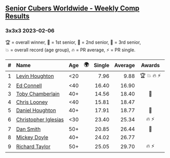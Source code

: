 <style>table {white-space: nowrap;}</style>
<link rel="stylesheet" type="text/css" href="/scw-comp/css/flags.css" />

## [Senior Cubers Worldwide - Weekly Comp Results](/scw-comp/results/)
### 3x3x3 2023-02-06

<span style="white-space: nowrap;">🏆 = overall winner</span>, <span style="white-space: nowrap;">🥇 = 1st senior</span>, <span style="white-space: nowrap;">🥈 = 2nd senior</span>, <span style="white-space: nowrap;">🥉 = 3rd senior</span>, <span style="white-space: nowrap;">💥 = overall record (age group)</span>, <span style="white-space: nowrap;">🔥 = PR average</span>, <span style="white-space: nowrap;">⚡ = PR single</span>.

| # | Name | Age | 🌍 | Single | Average | Awards | Solve 1 | Solve 2 | Solve 3 | Solve 4 | Solve 5 | Video |
| :--: | :-- | :--: | :--: | --: | --: | :--: | --: | --: | --: | --: | --: | :-- |
| 1 | [Levin Houghton](../../persons/levin_houghton/333.md) | <20 | | 7.96 | 9.88 | 🏆 💥 🔥 ⚡ | 10.70 | 11.26 | 9.29 | 9.66 | 7.96 | [Desktop](https://www.facebook.com/events/592410912725072/permalink/596113829021447) / [Mobile](https://m.facebook.com/events/592410912725072?view=permalink&id=596113829021447) |
| 2 | [Ed Connell](../../persons/ed_connell/333.md) | <40 | <i class="flag flag-IE" /> | 16.40 | 16.90 |  | 17.17 | 16.79 | 16.40 | 16.74 | 18.87 | [Desktop](https://www.facebook.com/events/592410912725072/permalink/596207635678733) / [Mobile](https://m.facebook.com/events/592410912725072?view=permalink&id=596207635678733) |
| 3 | [Toby Chamberlain](../../persons/toby_chamberlain/333.md) | 40+ | <i class="flag flag-AU" /> | 14.56 | 18.40 | 🥇 | 14.56 | 16.32 | DNF | 15.56 | 23.32 | [Desktop](https://www.facebook.com/520891933/videos/2153953351660265) / [Mobile](https://m.facebook.com/520891933/videos/2153953351660265) |
| 4 | [Chris Looney](../../persons/chris_looney/333.md) | <40 | <i class="flag flag-US" /> | 15.81 | 18.47 |  | 17.48 | 15.81 | 18.19 | 19.93 | 19.73 | [Desktop](https://www.facebook.com/chris.looney/videos/757203245539901) / [Mobile](https://m.facebook.com/chris.looney/videos/757203245539901) |
| 5 | [Daniel Houghton](../../persons/daniel_houghton/333.md) | 40+ | <i class="flag flag-CH" /> | 17.91 | 18.77 | 🥈 | 18.55 | 19.44 | 17.91 | 18.43 | 19.32 | [Desktop](https://www.facebook.com/events/592410912725072/permalink/596114902354673) / [Mobile](https://m.facebook.com/events/592410912725072?view=permalink&id=596114902354673) |
| 6 | [Christopher Iglesias](../../persons/christopher_iglesias/333.md) | <30 | | 23.40 | 25.34 | 🔥 ⚡ | 23.40 | 27.05 | 23.68 | 26.27 | 26.06 | [Desktop](https://www.facebook.com/events/592410912725072/permalink/601246405174856) / [Mobile](https://m.facebook.com/events/592410912725072?view=permalink&id=601246405174856) |
| 7 | [Dan Smith](../../persons/dan_smith/333.md) | 50+ | <i class="flag flag-US" /> | 20.85 | 26.44 | 🥉 | 28.29 | 25.30 | 25.74 | 20.85 | 37.57 | [Desktop](https://www.facebook.com/events/592410912725072/permalink/599435548689275) / [Mobile](https://m.facebook.com/events/592410912725072?view=permalink&id=599435548689275) |
| 8 | [Mickey Doyle](../../persons/mickey_doyle/333.md) | 40+ | <i class="flag flag-US" /> | 24.02 | 26.77 |  | 25.57 | 24.02 | 28.75 | 25.98 | 29.43 | [Desktop](https://www.facebook.com/events/592410912725072/permalink/601569031809260) / [Mobile](https://m.facebook.com/events/592410912725072?view=permalink&id=601569031809260) |
| 9 | [Richard Taylor](../../persons/richard_taylor/333.md) | 50+ | | 25.05 | 29.70 | 🔥 ⚡ | 32.57 | 43.15 | 29.41 | 25.05 | 27.11 | [Desktop](https://www.facebook.com/100004166389252/videos/603073374488584) / [Mobile](https://m.facebook.com/100004166389252/videos/603073374488584) |

<!-- Global site tag (gtag.js) - Google Analytics -->
<script async src="https://www.googletagmanager.com/gtag/js?id=UA-86348435-3"></script>
<script>window.dataLayer = window.dataLayer || []; function gtag() {dataLayer.push(arguments);} gtag('js', new Date()); gtag('config', 'UA-86348435-3');</script>
